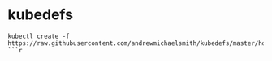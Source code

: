 # kubedefs

```
kubectl create -f https://raw.githubusercontent.com/andrewmichaelsmith/kubedefs/master/honeytrap.yaml
```r
